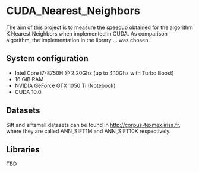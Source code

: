 # CUDA_Nearest_Neighbors
The aim of this project is to measure the speedup obtained for the algorithm K Nearest Neighbors when implemented in CUDA.
As comparison algorithm, the implementation in the library ... was chosen.

## System configuration
+ Intel Core i7-8750H @ 2.20Ghz (up to 4.10Ghz with Turbo Boost)
+ 16 GiB RAM
+ NVIDIA GeForce GTX 1050 Ti (Notebook)
+ CUDA 10.0

## Datasets
Sift and siftsmall datasets can be found in http://corpus-texmex.irisa.fr, where they are called ANN_SIFT1M and ANN_SIFT10K respectively.

## Libraries
TBD
